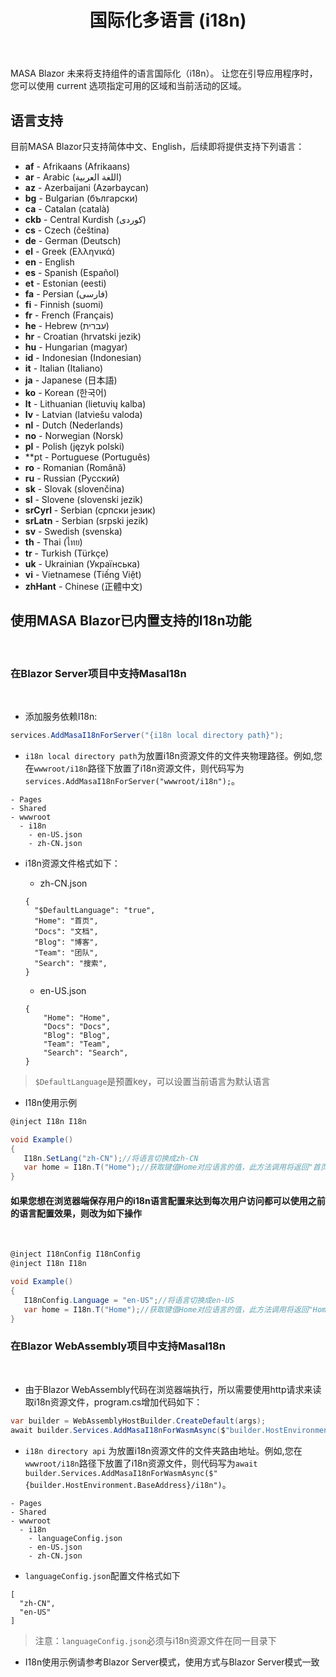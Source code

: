 ﻿---
order: 5
title: 国际化多语言 (i18n)
---

MASA Blazor 未来将支持组件的语言国际化（i18n）。 让您在引导应用程序时，您可以使用 current 选项指定可用的区域和当前活动的区域。

## 语言支持

目前MASA Blazor只支持简体中文、English，后续即将提供支持下列语言：

* **af** - Afrikaans (Afrikaans)
* **ar** - Arabic (اللغة العربية)
* **az** - Azerbaijani (Azərbaycan)
* **bg** - Bulgarian (български)
* **ca** - Catalan (català)
* **ckb** - Central Kurdish (کوردی)
* **cs** - Czech (čeština)
* **de** - German (Deutsch)
* **el** - Greek (Ελληνικά)
* **en** - English
* **es** - Spanish (Español)
* **et** - Estonian (eesti)
* **fa** - Persian (فارسی)
* **fi** - Finnish (suomi)
* **fr** - French (Français)
* **he** - Hebrew (עברית)
* **hr** - Croatian (hrvatski jezik)
* **hu** - Hungarian (magyar)
* **id** - Indonesian (Indonesian)
* **it** - Italian (Italiano)
* **ja** - Japanese (日本語)
* **ko** - Korean (한국어)
* **lt** - Lithuanian (lietuvių kalba)
* **lv** - Latvian (latviešu valoda)
* **nl** - Dutch (Nederlands)
* **no** - Norwegian (Norsk)
* **pl** - Polish (język polski)
* **pt - Portuguese (Português)
* **ro** - Romanian (Română) 
* **ru** - Russian (Русский)
* **sk** - Slovak (slovenčina)
* **sl** - Slovene (slovenski jezik)
* **srCyrl** - Serbian (српски језик)
* **srLatn** - Serbian (srpski jezik)
* **sv** - Swedish (svenska)
* **th** - Thai (ไทย)
* **tr** - Turkish (Türkçe)
* **uk** - Ukrainian (Українська)
* **vi** - Vietnamese (Tiếng Việt)
* **zhHant** - Chinese (正體中文)

## 使用MASA Blazor已内置支持的I18n功能

<br/>

### 在Blazor Server项目中支持MasaI18n

<br/>

- 添加服务依赖I18n:

```c#
services.AddMasaI18nForServer("{i18n local directory path}");
```

- `i18n local directory path`为放置i18n资源文件的文件夹物理路径。例如,您在`wwwroot/i18n`路径下放置了i18n资源文件，则代码写为`services.AddMasaI18nForServer("wwwroot/i18n");`。

```
- Pages 
- Shared 
- wwwroot
  - i18n
    - en-US.json
    - zh-CN.json
```

- i18n资源文件格式如下：

    - zh-CN.json

    ```
    {
      "$DefaultLanguage": "true",
      "Home": "首页",
      "Docs": "文档",
      "Blog": "博客",
      "Team": "团队",
      "Search": "搜索",
    }
    ```

    - en-US.json

    ```
    {
        "Home": "Home",
        "Docs": "Docs",
        "Blog": "Blog",
        "Team": "Team",
        "Search": "Search",
    }
    ```

> `$DefaultLanguage`是预置key，可以设置当前语言为默认语言

- I18n使用示例

 ```c#
 @inject I18n I18n

void Example()
{
    I18n.SetLang("zh-CN");//将语言切换成zh-CN
    var home = I18n.T("Home");//获取键值Home对应语言的值，此方法调用将返回"首页";
}
```
#### 如果您想在浏览器端保存用户的i18n语言配置来达到每次用户访问都可以使用之前的语言配置效果，则改为如下操作

<br/>

 ```c#
 @inject I18nConfig I18nConfig
 @inject I18n I18n

void Example()
{
    I18nConfig.Language = "en-US";//将语言切换成en-US
    var home = I18n.T("Home");//获取键值Home对应语言的值，此方法调用将返回"Home";
}
```

### 在Blazor WebAssembly项目中支持MasaI18n

<br/>

- 由于Blazor WebAssembly代码在浏览器端执行，所以需要使用http请求来读取i18n资源文件，program.cs增加代码如下：

```c#
var builder = WebAssemblyHostBuilder.CreateDefault(args);
await builder.Services.AddMasaI18nForWasmAsync($"builder.HostEnvironment.BaseAddress/{i18n directory api}");
```

- `i18n directory api` 为放置i18n资源文件的文件夹路由地址。例如,您在`wwwroot/i18n`路径下放置了i18n资源文件，则代码写为`await builder.Services.AddMasaI18nForWasmAsync($"{builder.HostEnvironment.BaseAddress}/i18n")`。

```
- Pages 
- Shared 
- wwwroot
  - i18n
    - languageConfig.json
    - en-US.json
    - zh-CN.json
```

- `languageConfig.json`配置文件格式如下

```
[
  "zh-CN",
  "en-US"
]
```

> 注意：`languageConfig.json`必须与i18n资源文件在同一目录下

- I18n使用示例请参考Blazor Server模式，使用方式与Blazor Server模式一致


